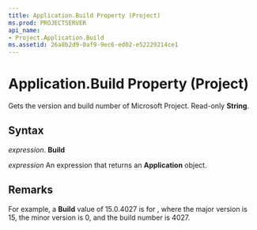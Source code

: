 ```yaml
---
title: Application.Build Property (Project)
ms.prod: PROJECTSERVER
api_name:
- Project.Application.Build
ms.assetid: 26a8b2d9-0af9-9ec6-ed02-e52229214ce1
---
```



# Application.Build Property (Project)

Gets the version and build number of Microsoft Project. Read-only  **String**.


## Syntax

 _expression_. **Build**

 _expression_ An expression that returns an **Application** object.


## Remarks

For example, a  **Build** value of 15.0.4027 is for , where the major version is 15, the minor version is 0, and the build number is 4027.


